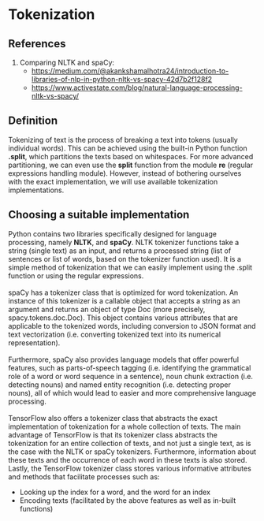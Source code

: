 # Tokenization
## References
1. Comparing NLTK and spaCy:<br>
    - https://medium.com/@akankshamalhotra24/introduction-to-libraries-of-nlp-in-python-nltk-vs-spacy-42d7b2f128f2
    - https://www.activestate.com/blog/natural-language-processing-nltk-vs-spacy/

## Definition
Tokenizing of text is the process of breaking a text into tokens (usually individual words). This can be achieved using the built-in Python function **.split**, which partitions the texts based on whitespaces. For more advanced partitioning, we can even use the **split** function from the module **re** (regular expressions handling module). However, instead of bothering ourselves with the exact implementation, we will use available tokenization implementations.

## Choosing a suitable implementation
Python contains two libraries specifically designed for language processing, namely **NLTK**, and **spaCy**. NLTK tokenizer functions take a string (single text) as an input, and returns a processed string (list of sentences or list of words, based on the tokenizer function used). It is a simple method of tokenization that we can easily implement using the .split function or using the regular expressions.
<br><br>
spaCy has a tokenizer class that is optimized for word tokenization. An instance of this tokenizer is a callable object that accepts a string as an argument and returns an object of type Doc (more precisely, spacy.tokens.doc.Doc). This object contains various attributes that are applicable to the tokenized words, including conversion to JSON format and text vectorization (i.e. converting tokenized text into its numerical representation).
<br><br>
Furthermore, spaCy also provides language models that offer powerful features, such as parts-of-speech tagging (i.e. identifying the grammatical role of a word or word sequence in a sentence), noun chunk extraction (i.e. detecting nouns) and named entity recognition (i.e. detecting proper nouns), all of which would lead to easier and more comprehensive language processing.
<br><br>
TensorFlow also offers a tokenizer class that abstracts the exact implementation of tokenization for a whole collection of texts. The main advantage of TensorFlow is that its tokenizer class abstracts the tokenization for an entire collection of texts, and not just a single text, as is the case with the NLTK or spaCy tokenizers. Furthermore, information about these texts and the occurrence of each word in these texts is also stored. Lastly, the TensorFlow tokenizer class stores various informative attributes and methods that facilitate processes such as:
- Looking up the index for a word, and the word for an index
- Encoding texts (facilitated by the above features as well as in-built functions)